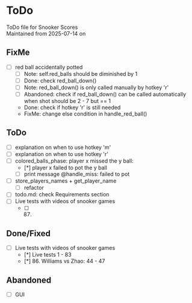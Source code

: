 # ToDo
ToDo file for Snooker Scores\
Maintained from 2025-07-14 on

## FixMe
- [ ] red ball accidentally potted
    - [ ] Note: self.red_balls should be diminished by 1
    - [ ] Done: check red_ball_down()
    - [ ] Note: red_ball_down() is only called manually by hotkey 'r'
    - [ ] Abandoned: check if red_ball_down() can be called automatically when shot should be 2 - 7 but == 1
    - Done: check if hotkey 'r' is still needed
    - FixMe: change else condition in handle_red_ball()

## ToDo
- [ ] explanation on when to use hotkey 'm'
- [ ] explanation on when to use hotkey 'r'
- [ ] colored_balls_phase: player x missed the y ball:
    - [*] player x failed to pot the y ball
    - [ ] print message @handle_miss: failed to pot
- [ ] store_players_names + get_player_name
    - [ ] refactor
- [ ] todo.md: check Requirements section
- [ ] Live tests with videos of snooker games
    - [ ] 87. 

## Done/Fixed
- [ ] Live tests with videos of snooker games
    - [*] Live tests 1 - 83
    - [*] 86. Williams vs Zhao: 44 - 47

## Abandoned
- [ ] GUI
